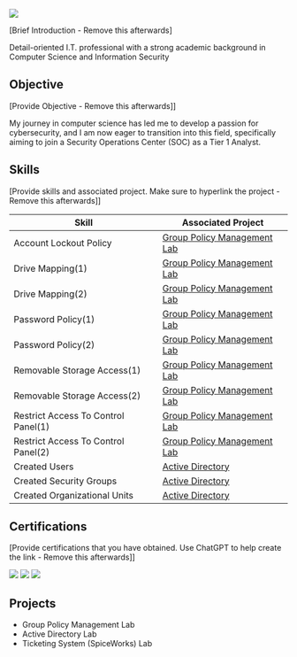  
<a href="https://linkedin.com/in/pierretheophan/"><img src="https://img.shields.io/badge/-LinkedIn-0072b1?&style=for-the-badge&logo=linkedin&logoColor=white" /></a>

[Brief Introduction - Remove this afterwards]

Detail-oriented I.T. professional with a strong academic background in Computer Science and Information Security 

## Objective
[Provide Objective - Remove this afterwards]]

My journey in computer science has led me to develop a passion for cybersecurity, and I am now eager to transition into this field, specifically aiming to join a Security Operations Center (SOC) as a Tier 1 Analyst.

## Skills
[Provide skills and associated project. Make sure to hyperlink the project - Remove this afterwards]]

|  Skill                                         | Associated Project         |
|-----------------------------------------------|----------------------------|
| Account Lockout Policy |<a href="https://github.com/user-attachments/files/22069554/Screenshot.2025-08-30.at.9.03.47.PM.7.59.28.PM.tiff">Group Policy Management Lab</a> |
| Drive Mapping(1)| <a href="https://github.com/user-attachments/assets/bd61c18d-2492-49c0-82e6-bbb860cd75a9">Group Policy Management Lab</a>|
| Drive Mapping(2)| <a href="https://github.com/user-attachments/assets/2ddec1a7-8e66-44de-a159-c3809ea7c8b1">Group Policy Management Lab</a>|
| Password Policy(1) | <a href="https://github.com/user-attachments/assets/2a62c8e7-3e58-42fb-b575-5d381a7cb08e">Group Policy Management Lab</a>|
| Password Policy(2) | <a href="https://github.com/user-attachments/assets/e5433a4c-3d9d-4e9b-bfb2-858bf59105aa">Group Policy Management Lab</a>|
| Removable Storage Access(1) | <a href="https://github.com/user-attachments/assets/8f9141d4-2a02-41b3-bb66-02dd31bd8d4a">Group Policy Management Lab</a>|
| Removable Storage Access(2) | <a href="https://github.com/user-attachments/assets/6ae225c8-86be-44e5-b519-22495e7c8b6b">Group Policy Management Lab</a>|
| Restrict Access To Control Panel(1) | <a href="https://github.com/user-attachments/assets/bc397493-4ca4-4c1a-b3ab-b1b935867f52">Group Policy Management Lab</a>|
| Restrict Access To Control Panel(2) | <a href="https://github.com/user-attachments/assets/bf3fca65-cec3-4eff-9ab0-ab09ceaf72e3">Group Policy Management Lab|
| Created Users | <a href="https://github.com/FillyLoyal/pictures/blob/main/Creating%20a%20user.png">Active Directory|
| Created Security Groups | <a href="https://github.com/FillyLoyal/pictures/blob/main/Created%20a%20security%20groups.png">Active Directory|
| Created Organizational Units | <a href="https://github.com/FillyLoyal/pictures/blob/main/Created%20a%20security%20groups.png">Active Directory|




## Certifications
[Provide certifications that you have obtained. Use ChatGPT to help create the link - Remove this afterwards]]
<div>
<img src="https://img.shields.io/badge/-Security%2B-FF0000?&style=for-the-badge&logo=CompTIA&logoColor=white" />
<img src="https://img.shields.io/badge/-Network%2B-007ACC?&style=for-the-badge&logo=CompTIA&logoColor=white" />
<img src="https://img.shields.io/badge/-A%2B-4D4D4D?&style=for-the-badge&logo=CompTIA&logoColor=white" />
</div>

## Projects
- Group Policy Management Lab
- Active Directory Lab
- Ticketing System (SpiceWorks) Lab
